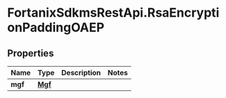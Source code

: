 # FortanixSdkmsRestApi.RsaEncryptionPaddingOAEP

## Properties
Name | Type | Description | Notes
------------ | ------------- | ------------- | -------------
**mgf** | [**Mgf**](Mgf.md) |  | 


